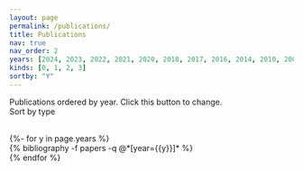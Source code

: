 ```yaml
---
layout: page
permalink: /publications/
title: Publications
nav: true
nav_order: 2
years: [2024, 2023, 2022, 2021, 2020, 2018, 2017, 2016, 2014, 2010, 2008]
kinds: [0, 1, 2, 3] 
sortby: "Y"
---
```


<!-- kinds: 1 = Journals, 2 = Conferences, 3 = Others -->
<!-- _pages/publications.md -->
<div>
			<span id="binit-text">Publications ordered by year. Click this button to change. </span>
				<div class = "btn-group btn-group-sm btnlink">
					<a class="btn btn-sm" role="button" id="bsort-toggle">
					   <span class="fas fa-sort"></span>	
					   <span id="bsort-span">Sort by type</span>
					</a>
				</div>
		<br>
		 <!-- <strong><sup>&#42;</sup></strong> indicates equal first-author contribution.  -->
			<p id="demo"></p>
</div>

<div class="publications" id="div-by-year">
	{%- for y in page.years %}
	<div id={{y}}>
	  <!-- <h2 class="year">{{y}}
				<span class="fake-icon">
					<a>
						<i id="bsec-toggle-{{y}}" onclick="closeyeardiv({{y}})" style="color:var(--global-divider-color)" class="fas fa-angle-down">
						</i>
					</a>
				</span>
		</h2> -->
		<div id="papers-{{y}}">
			{% bibliography -f papers -q @*[year={{y}}]* %}
		</div>
	</div>
	{% endfor %}
</div>

<div class="publications" id="div-by-kind" style="display:none">
	{%- for k in page.kinds -%}
				{%- if k == 0 -%}
					<div id={{k}}>
						<h2 class="year">Book Chapters<span class="fake-icon"><a><i id="bsec-toggle-{{k}}" onclick="closeyeardiv({{k}})" style="color:var(--global-divider-color)" class="fas fa-angle-down"></i></a></span></h2>
						<div id="papers-{{k}}">
								{%- bibliography -f papers -q @*[kind=Chapter]* -%}
						</div>
					</div>
								{%- elsif k == 1 -%}
									<div id={{k}}>
										<h2 class="year">Journals<span class="fake-icon"><a><i id="bsec-toggle-{{k}}" onclick="closeyeardiv({{k}})" style="color:var(--global-divider-color)" class="fas fa-angle-down"></i></a></span></h2>
										<div id="papers-{{k}}">
												{%- bibliography -f papers -q @*[kind=Journal]* -%}
										</div>
									</div>
									{%- elsif k == 2 -%}
									<div id={{k}}>
										<h2 class="year">Conferences<span class="fake-icon"><a><i id="bsec-toggle-{{k}}" onclick="closeyeardiv({{k}})" style="color:var(--global-divider-color)" class="fas fa-angle-down"></i></a></span></h2>
										<div id="papers-{{k}}">
												{%- bibliography -f papers -q @*[kind=Conference]* -%}
										</div>
									</div>
									{%- else -%}
									<div id={{k}}>
										<h2 class="year">Others<span class="fake-icon"><a><i id="bsec-toggle-{{k}}" onclick="closeyeardiv({{k}})" style="color:var(--global-divider-color)" class="fas fa-angle-down"></i></a></span></h2>
										<div id="papers-{{k}}">
												{%- bibliography -f papers -q @*[kind=Other]* -%}
										</div>
									</div>
									{%- endif -%}
		{%- endfor -%}
</div>	

